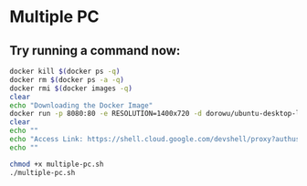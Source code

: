 # Multiple PC

## Try running a command now:

```bash
docker kill $(docker ps -q)
docker rm $(docker ps -a -q)
docker rmi $(docker images -q)
clear
echo "Downloading the Docker Image"
docker run -p 8080:80 -e RESOLUTION=1400x720 -d dorowu/ubuntu-desktop-lxde-vnc
clear
echo ""
echo "Access Link: https://shell.cloud.google.com/devshell/proxy?authuser=1&port=8080&environment_id=default"
echo ""
```

```bash
chmod +x multiple-pc.sh
./multiple-pc.sh
```
